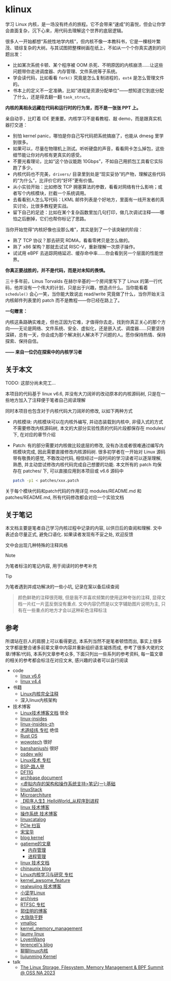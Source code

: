 
# klinux

学习 Linux 内核，是一场没有终点的旅程。它不会带来“速成”的喜悦，但会让你学会直面复杂，沉下心来，用代码去理解这个世界的底层逻辑。

很多人一开始都想“系统性地学内核”，但内核不像一本教科书，它是一棵枝叶繁茂、错综复杂的大树。与其试图把整棵树画在纸上，不如从一个个你真实遇到的问题出发：

* 比如某次系统卡顿、某个程序被 OOM 杀死、不明原因的内核崩溃……让这些问题带你走进调度器、内存管理、文件系统等子系统。
* 学会读代码，比如看看 `fork()` 究竟是怎么复制进程的，`ext4` 是怎么管理文件的。
* 书本上的定义不一定准确，比如“进程是资源分配单位”——想知道它到底分配了什么，还是得去翻一翻 `task_struct`。

**内核的真相永远藏在代码和运行时的行为里，而不是一张张 PPT 上。**

亲自动手，比盯着 IDE 更重要。内核学习不是看教程、敲 demo，而是跟真实机器打交道：

* 别怕 kernel panic，哪怕是你自己写代码把系统搞崩了，也能从 dmesg 里学到很多。
* 如果可以，尽量在物理机上测试。听听硬盘的声音，看看网卡怎么掉包，这些细节能让你对内核有更真实的感受。
* 不要光看理论，比如“这个协议能跑 10Gbps”，不如自己用抓包工具看它实际跑了多少。
* 内核代码也不完美，`drivers/` 目录里到处是“现实妥协”的产物，理解这些代码的“为什么”，比评价它的“好坏”更有价值。
* 从小实验开始：比如修改 TCP 拥塞算法的参数，看看对网络有什么影响；或者写个内核模块，拦截一个系统调用。
* 去看看别人怎么写代码：LKML 邮件列表是个好地方，里面有一线开发者的真实讨论，比很多教程更实战。
* 留下自己的足迹：比如在某个复杂函数里加几句打印，做几次调试注释——哪怕之后删掉，它们也帮你标记了思路。

当你开始觉得“内核好像也没那么难”，其实是到了一个该突破的阶段：

* 熟了 TCP 协议？那去研究 RDMA，看看零拷贝是怎么做的。
* 熟了 x86 架构？那就去试试 RISC-V，重新理解一次原子操作。
* 试试用 eBPF 去追踪网络延迟、缓存命中率……你会看到另一个层面的性能世界。

**你真正要战胜的，并不是代码，而是对未知的畏惧。**

三十多年前，Linus Torvalds 在赫尔辛基的一个房间里写下了 Linux 的第一行代码，他并没有一个伟大的计划，只是出于兴趣，想造点什么。当你能看着 `schedule()` 会心一笑，当你能大致说出 read/write 究竟做了什么，当你开始关注内核邮件列表里的 patch 而不是教程——你已经在路上了。

**一句赠言：**

内核这条路确实难走，但也正因为它难，才值得你去走。找到你真正关心的那个方向——无论是网络、文件系统、安全、虚拟化，还是嵌入式、调度器……只要坚持深耕，总有一天，你会成为那个解决别人解决不了问题的人。愿你保持热情、保持探索、保持自信。

**—— 来自一位仍在探索中的内核学习者**

## 关于本文

TODO: 这部分尚未完工...

本项目的代码基于 linux v6.6, 并没有大刀阔斧的改动原本的内核源码树, 只是在一些地方加入了注释便于笔者自己阅读理解

同时本项目也包含对于内核代码大刀阔斧的修改, 以如下两种方式

- 内核模块: 内核模块可以在内核外编写, 并动态装载到内核中, 非侵入式的方式不需要修改内核源码树, 本文的大部分实验性质的代码片段都保存在 modules/ 下, 在对应的章节介绍
- Patch: 有的部分需要对内核做比较底层的修改, 没有办法或者很难通过编写内核模块完成, 因此需要直接修改内核源码树. 很多初学者在一开始对 Linux 源码带有敬畏的感觉, 不敢改动代码, 相信经过一段时间的学习读者可以逐渐理解, 熟悉, 并主动尝试修改内核代码完成自己想要的功能. 本文所有的 patch 均保存在 patches/ 下, 可以直接应用到本项目或 v6.6 源码中

  ```bash
  patch -p1 < patches/xxx.patch
  ```

关于每个模块代码和patch代码的作用详见 modules/README.md 和 patches/README.md, 所有代码修改都会对应一个实验文档

## 关于笔记

本文档主要是笔者自己学习内核过程中记录的内容, 以供日后的查阅和理解. 文中表述会尽量正式, 避免口语化. 如果读者发现有不妥之处, 欢迎反馈

文中会出现几种特殊的注释风格

> [!NOTE]
> 为笔者标注的笔记内容, 用于阅读时的参考补充

> [!TIP]
> 为笔者遇到并成功解决的一些小坑, 记录在案以备后续查阅

> 颜色鲜艳的注释很亮眼, 但是我不并喜欢频繁的使用这种夸张的注释, 显得文档一片红一片蓝反倒没有重点. 文中内容仍然是以文字辅助图片说明为主, 只有在一些重点的地方才会以这种彩色注释标注

## 参考

所谓站在巨人的肩膀上可以看得更远, 本系列当然不是笔者顿悟而出, 事实上很多文字都是整合诸多前辈文章中内容并重新组织语言凝炼而成, 参考了很多大佬的文章/博客/代码, 本系列文章参考众多, 下面只列出一些系列的参考资料, 每一篇文章的相关的参考都会标注在对应文末, 感兴趣的读者可以自行阅读

- code
  - [linux v6.6](https://github.com/torvalds/linux/tree/v6.6)
  - [linux v4.4](https://github.com/torvalds/linux/tree/v4.4)
- 书籍
  - [Linux内核完全注释](http://oldlinux.org/download/CLK-5.0-WithCover.pdf)
  - 深入linux内核架构
- 技术博客
  - [Linux技术博客文档](https://www.cnblogs.com/pengdonglin137/p/15173512.html) 很全
  - [linux-insides](https://github.com/0xAX/linux-insides)
  - [linux-insides-zh](https://github.com/MintCN/linux-insides-zh)
  - [术道经纬 专栏](https://www.zhihu.com/column/c_1108400140804726784) 绝佳
  - [Rust OS](https://os.phil-opp.com/zh-CN/)
  - [wowotech](http://www.wowotech.net/) 很好
  - [banshanjushi](https://www.cnblogs.com/banshanjushi) 很好
  - [osdev wiki](https://wiki.osdev.org/)
  - [Linux技术 专栏](https://www.zhihu.com/column/c_1445694677312245760)
  - [BSP-路人甲](https://www.cnblogs.com/jianhua1992)
  - [DF11G](https://www.cnblogs.com/DF11G)
  - [archbase document](https://foxsen.github.io/archbase/)
  - [<虚拟内存的架构和操作系统支持>笔记(一):基础](https://zhuanlan.zhihu.com/p/587353806)
  - [linuxStack](https://github.com/g0dA/linuxStack)
  - [Microarchiture](https://blog.csdn.net/hit_shaoqi/category_9791833.html)
  - [【程序人生】HelloWorld_从程序到进程](https://blog.csdn.net/huiyeruzhou/article/details/130818548)
  - [linux 技术博客](https://www.junmajinlong.com/tags/Linux/)
  - [操作系统 技术博客](https://www.junmajinlong.com/tags/OS/)
  - [linuxcatalog](https://github.com/zhangjaycee/real_tech/wiki/linuxcatalog)
  - [PCIe 扫盲](http://blog.chinaaet.com/justlxy/p/5100053251)
  - [宋宝华](https://blog.csdn.net/21cnbao?type=blog)
  - [blog kernel](https://kernel.blog.csdn.net/?type=blog)
  - [gatieme的文章](https://www.zhihu.com/people/gatieme/posts)
    - [内存管理](https://kernel.blog.csdn.net/article/details/52384965)
    - [进程管理](https://kernel.blog.csdn.net/article/details/51456569)
  - [linux 技术文档](https://arthurchiao.art/categories/)
  - [chinaunix blog](http://blog.chinaunix.net/uid/23769728.html)
  - [Linux内核学习与研究 专栏](https://www.zhihu.com/column/fishland)
  - [kernel_awsome_feature](https://github.com/0voice/kernel_awsome_feature)
  - [realwujing 技术博客](https://realwujing.github.io/tags/)
  - [小坚学Linux](https://blog.csdn.net/sinat_22338935?type=blog)
  - [archives](https://abcdxyzk.github.io/blog/archives/)
  - [RTFSC 专栏](https://www.zhihu.com/column/c_1470701277923860480)
  - [郭佳明的博客](https://gls.show/categories/)
  - [大隐隐于野](https://blog.csdn.net/weixin_43778179?type=blog)
  - [vmalloc](https://lzz5235.github.io/2015/05/26/vmalloc.html)
  - [kernel_memory_management](https://github.com/luckyq/kernel_memory_management)
  - [laumy linux](https://www.laumy.tech/category/linux)
  - [LoyenWang](https://www.cnblogs.com/LoyenWang/tag/linux/)
  - [terenceli's blog](https://terenceli.github.io/)
  - [聊聊linux内核](https://mp.weixin.qq.com/mp/appmsgalbum?__biz=Mzg2MzU3Mjc3Ng==&action=getalbum&album_id=2559805446807928833&scene=173&from_msgid=2247486879&from_itemidx=1&count=3&nolastread=1#wechat_redirect)
  - [liujunming Kernel](https://liujunming.top/categories/Kernel/)
- talk
  - [The Linux Storage, Filesystem, Memory Management & BPF Summit @ OSS NA 2023](https://www.youtube.com/playlist?list=PLbzoR-pLrL6rlmdpJ3-oMgU_zxc1wAhjS)
